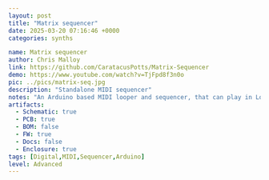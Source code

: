 ```yaml
---
layout: post
title: "Matrix sequencer"
date: 2025-03-20 07:16:46 +0000
categories: synths

name: Matrix sequencer
author: Chris Malloy
link: https://github.com/CaratacusPotts/Matrix-Sequencer
demo: https://www.youtube.com/watch?v=TjFpd8f3n0o
pic: ../pics/matrix-seq.jpg
description: "Standalone MIDI sequencer"
notes: "An Arduino based MIDI looper and sequencer, that can play in Loop mode, Song mode, Composer Mode, Chord Follower. Similar to Squarp Hapax"
artifacts:
  - Schematic: true
  - PCB: true
  - BOM: false
  - FW: true
  - Docs: false
  - Enclosure: true
tags: [Digital,MIDI,Sequencer,Arduino]
level: Advanced
---
```

